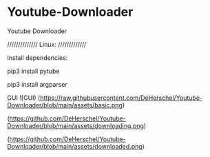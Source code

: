 # Youtube-Downloader
Youtube Downloader 

//////////////
Linux:
/////////////

Install dependencies:

pip3 install pytube

pip3 install argparser

GUI
![GUI)
(https://raw.githubusercontent.com/DeHerschel/Youtube-Downloader/blob/main/assets/basic.png)

(https://github.com/DeHerschel/Youtube-Downloader/blob/main/assets/downloading.png)

(https://github.com/DeHerschel/Youtube-Downloader/blob/main/assets/downloaded.png)
